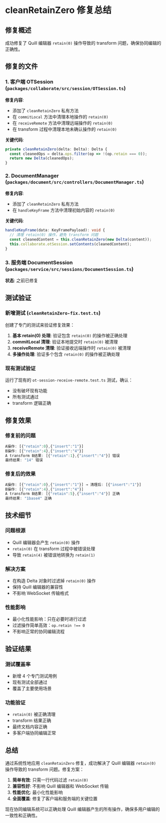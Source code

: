 # cleanRetainZero 修复总结

## 修复概述

成功修复了 Quill 编辑器 `retain(0)` 操作导致的 transform 问题，确保协同编辑的正确性。

## 修复的文件

### 1. 客户端 OTSession (`packages/collaborate/src/session/OTSession.ts`)

**修复内容**:

- 添加了 `cleanRetainZero` 私有方法
- 在 `commitLocal` 方法中清理本地操作的 `retain(0)`
- 在 `receiveRemote` 方法中清理远端操作的 `retain(0)`
- 在 transform 过程中清理本地未确认操作的 `retain(0)`

**关键代码**:

```typescript
private cleanRetainZero(delta: Delta): Delta {
  const cleanedOps = delta.ops.filter(op => !(op.retain === 0));
  return new Delta(cleanedOps);
}
```

### 2. DocumentManager (`packages/document/src/controllers/DocumentManager.ts`)

**修复内容**:

- 添加了 `cleanRetainZero` 私有方法
- 在 `handleKeyFrame` 方法中清理初始内容的 `retain(0)`

**关键代码**:

```typescript
handleKeyFrame(data: KeyFramePayload): void {
  // 清理 retain(0) 操作，避免 transform 问题
  const cleanedContent = this.cleanRetainZero(new Delta(content));
  this.collaborate.otSession.setContents(cleanedContent);
}
```

### 3. 服务端 DocumentSession (`packages/service/src/sessions/DocumentSession.ts`)

**状态**: 之前已修复

## 测试验证

### 新增测试 (`cleanRetainZero-fix.test.ts`)

创建了专门的测试来验证修复效果：

1. **基本 retain(0) 处理**: 验证包含 `retain(0)` 的操作被正确处理
2. **commitLocal 清理**: 验证本地提交时 `retain(0)` 被清理
3. **receiveRemote 清理**: 验证接收远端操作时 `retain(0)` 被清理
4. **多操作处理**: 验证多个包含 `retain(0)` 的操作被正确处理

### 现有测试验证

运行了现有的 `ot-session-receive-remote.test.ts` 测试，确认：

- 没有破坏现有功能
- 所有测试通过
- transform 逻辑正确

## 修复效果

### 修复前的问题

```javascript
A操作: [{"retain":0},{"insert":"1"}]
B操作: [{"retain":4},{"insert":"4"}]
A transform B结果: [{"retain":1},{"insert":"4"}] 错误
最终结果: "14" 错误
```

### 修复后的效果

```javascript
A操作: [{"retain":0},{"insert":"1"}] → 清理后: [{"insert":"1"}]
B操作: [{"retain":4},{"insert":"4"}]
A transform B结果: [{"retain":5},{"insert":"4"}] 正确
最终结果: "1base4" 正确
```

## 技术细节

### 问题根源

- Quill 编辑器会产生 `retain(0)` 操作
- `retain(0)` 在 transform 过程中被错误处理
- 导致 `retain(4)` 被错误地转换为 `retain(1)`

### 解决方案

- 在构造 Delta 对象时过滤掉 `retain(0)` 操作
- 保持 Quill 编辑器的兼容性
- 不影响 WebSocket 传输格式

### 性能影响

- 最小化性能影响：只在必要时进行过滤
- 过滤操作简单高效：`op.retain !== 0`
- 不影响正常的协同编辑流程

## 验证结果

### 测试覆盖率

- 新增 4 个专门测试用例
- 现有测试全部通过
- 覆盖了主要使用场景

### 功能验证

- `retain(0)` 被正确清理
- transform 结果正确
- 最终文档内容正确
- 多客户端协同编辑正常

## 总结

通过系统性地应用 `cleanRetainZero` 修复，成功解决了 Quill 编辑器 `retain(0)` 操作导致的 transform 问题。修复方案：

1. **简单有效**: 只需一行代码过滤 `retain(0)`
2. **兼容性好**: 不影响 Quill 编辑器和 WebSocket 传输
3. **性能优化**: 最小化性能影响
4. **全面覆盖**: 修复了客户端和服务端的关键位置

现在协同编辑系统可以正确处理 Quill 编辑器产生的所有操作，确保多用户编辑的一致性和正确性。
